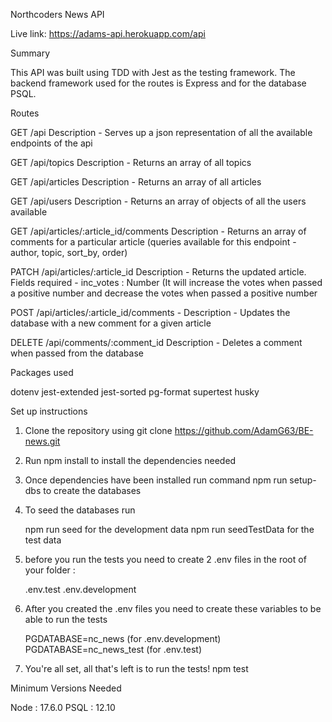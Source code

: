 Northcoders News API

Live link: https://adams-api.herokuapp.com/api

Summary

This API was built using TDD with Jest as the testing framework. The backend framework used for the routes is Express and for the database PSQL.

Routes

GET /api
Description - Serves up a json representation of all the available endpoints of the api

GET /api/topics
Description - Returns an array of all topics

GET /api/articles
Description - Returns an array of all articles

GET /api/users
Description - Returns an array of objects of all the users available

GET /api/articles/:article_id/comments
Description - Returns an array of comments for a particular article (queries available for this endpoint - author, topic, sort_by, order)

PATCH /api/articles/:article_id
Description - Returns the updated article. Fields required - inc_votes : Number (It will increase the votes when passed a positive number and decrease the votes when passed a positive number

POST /api/articles/:article_id/comments -
Description - Updates the database with a new comment for a given article

DELETE /api/comments/:comment_id
Description - Deletes a comment when passed from the database

Packages used

dotenv
jest-extended
jest-sorted
pg-format
supertest
husky

Set up instructions

1. Clone the repository using git clone https://github.com/AdamG63/BE-news.git

2. Run npm install to install the dependencies needed

3. Once dependencies have been installed run command npm run setup-dbs to create the databases

4. To seed the databases run

   npm run seed for the development data
   npm run seedTestData for the test data

5. before you run the tests you need to create 2 .env files in the root of your folder :

   .env.test
   .env.development

6. After you created the .env files you need to create these variables to be able to run the tests

   PGDATABASE=nc_news (for .env.development)
   PGDATABASE=nc_news_test (for .env.test)

7. You're all set, all that's left is to run the tests!
   npm test

Minimum Versions Needed

Node : 17.6.0
PSQL : 12.10
